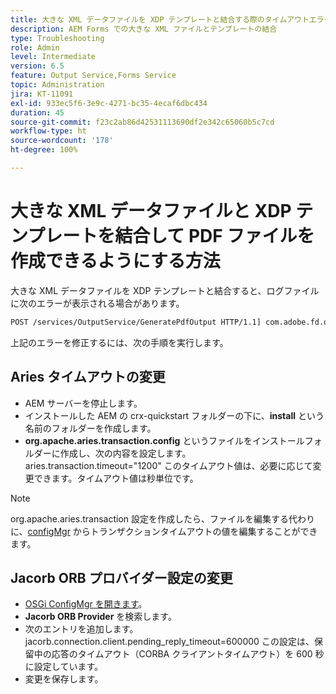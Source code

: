```yaml
---
title: 大きな XML データファイルを XDP テンプレートと結合する際のタイムアウトエラーの修正
description: AEM Forms での大きな XML ファイルとテンプレートの結合
type: Troubleshooting
role: Admin
level: Intermediate
version: 6.5
feature: Output Service,Forms Service
topic: Administration
jira: KT-11091
exl-id: 933ec5f6-3e9c-4271-bc35-4ecaf6dbc434
duration: 45
source-git-commit: f23c2ab86d42531113690df2e342c65060b5c7cd
workflow-type: ht
source-wordcount: '178'
ht-degree: 100%

---
```


# 大きな XML データファイルと XDP テンプレートを結合して PDF ファイルを作成できるようにする方法

大きな XML データファイルを XDP テンプレートと結合すると、ログファイルに次のエラーが表示される場合があります。

```txt
POST /services/OutputService/GeneratePdfOutput HTTP/1.1] com.adobe.fd.output.internal.exception.OutputServiceException AEM_OUT_001_003:Unexpected Exception: client timeout reached org.omg.CORBA.TIMEOUT: client timeout reached
```

上記のエラーを修正するには、次の手順を実行します。

## Aries タイムアウトの変更

* AEM サーバーを停止します。
* インストールした AEM の crx-quickstart フォルダーの下に、**install** という名前のフォルダーを作成します。
* **org.apache.aries.transaction.config** というファイルをインストールフォルダーに作成し、次の内容を設定します。
aries.transaction.timeout=&quot;1200&quot;
このタイムアウト値は、必要に応じて変更できます。タイムアウト値は秒単位です。

>[!NOTE]
> org.apache.aries.transaction 設定を作成したら、ファイルを編集する代わりに、[configMgr](http://localhost:4502/system/console/configMgr) からトランザクションタイムアウトの値を編集することができます。


## Jacorb ORB プロバイダー設定の変更

* [OSGi ConfigMgr を開きます](http://localhost:4502/system/console/configMgr)。
* **Jacorb ORB Provider** を検索します。
* 次のエントリを追加します。
jacorb.connection.client.pending_reply_timeout=600000
この設定は、保留中の応答のタイムアウト（CORBA クライアントタイムアウト）を 600 秒に設定しています。
* 変更を保存します。
